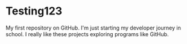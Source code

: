 # Testing123
My first repository on GitHub.
I'm just starting my developer journey in school. 
I really like these projects exploring programs like GitHub.
